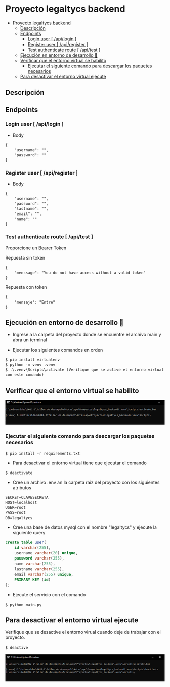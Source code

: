 # Proyecto legaltycs backend

<!--toc:start-->
- [Proyecto legaltycs backend](#proyecto-legaltycs-backend)
  - [Descripción](#descripción)
  - [Endpoints](#endpoints)
    - [Login user [ /api/login ]](#login-user-apilogin)
    - [Register user [ /api/register ]](#register-user-apiregister)
    - [Test authenticate route [ /api/test ]](#test-authenticate-route-apitest)
  - [Ejecución en entorno de desarrollo :rocket:](#ejecución-en-entorno-de-desarrollo-rocket)
  - [Verificar que el entorno virtual se habilito](#verificar-que-el-entorno-virtual-se-habilito)
    - [Ejecutar el siguiente comando para descargar los paquetes necesarios](#ejecutar-el-siguiente-comando-para-descargar-los-paquetes-necesarios)
  - [Para desactivar el entorno virtual ejecute](#para-desactivar-el-entorno-virtual-ejecute)
<!--toc:end-->

## Descripción

## Endpoints

### Login user [ /api/login ]
- Body
```
{
    "username": "",
    "password": ""
}
```
### Register user [ /api/register ]
- Body
```
{
    "username": "",
    "password": "",
    "lastname": "",
    "email": "",
    "name": ""
}
```
### Test authenticate route [ /api/test ]
Proporcione un Bearer Token

Repuesta sin token
```
{
    "menssage": "You do not have access without a valid token"
}
```
Repuesta con token
```
{
    "mensaje": "Entre"
}
```


## Ejecución en entorno de desarrollo :rocket:

- Ingrese a la carpeta del proyecto donde se encuentre el archivo main y abra un terminal

- Ejecutar los siguientes comandos en orden

```
$ pip install virtualenv
$ python -m venv .venv
$ .\.venv\Scripts\activate (Verifique que se active el entorno virtual con este comando)
```
## Verificar que el entorno virtual se habilito

![activate](./img/activar_entorno_virtual.png)

### Ejecutar el siguiente comando para descargar los paquetes necesarios

```
$ pip install -r requirements.txt 

```
- Para desactivar el entorno virtual tiene que ejecutar el comando

```
$ deactivate

```
- Cree un archivo .env an la carpeta raiz del proyecto con los siguientes atributos

```
SECRET=CLAVESECRETA
HOST=localhost
USER=root
PASS=root
DB=legaltycs
```
- Cree una base de datos mysql con el nombre "legaltycs" y ejecute la siguiente query

``` sql
create table user(
    id varchar(255),
    username varchar(20) unique,
    password varchar(255),
    name varchar(255),
    lastname varchar(255),
    email varchar(255) unique,
    PRIMARY KEY (id)
);
```
- Ejecute el servicio con el comando
```
$ python main.py
```

## Para desactivar el entorno virtual ejecute

Verifique que se desactive el entorno virual cuando deje de trabajar con el proyecto.

```
$ deactive 
```

![deactivate](./img/desactivar_entorno_virtual.png)

